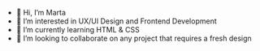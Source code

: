 - 👋 Hi, I’m Marta
- 👀 I’m interested in UX/UI Design and Frontend Development
- 🌱 I’m currently learning HTML & CSS
- 💞️ I’m looking to collaborate on any project that requires a fresh design
